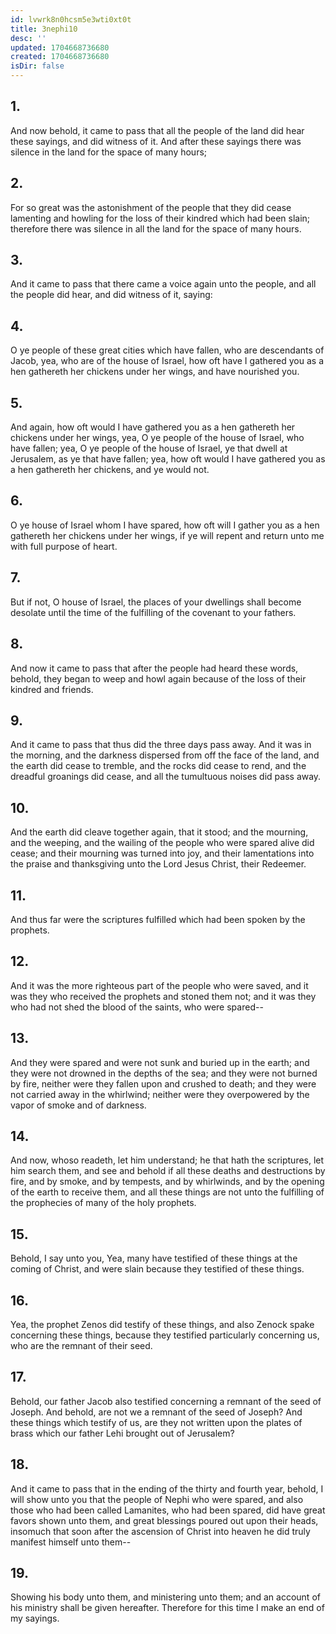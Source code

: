 ```yaml
---
id: lvwrk8n0hcsm5e3wti0xt0t
title: 3nephi10
desc: ''
updated: 1704668736680
created: 1704668736680
isDir: false
---
```

## 1.
And now behold, it came to pass that all the people of the land did hear these sayings, and did witness of it. And after these sayings there was silence in the land for the space of many hours;
## 2.
For so great was the astonishment of the people that they did cease lamenting and howling for the loss of their kindred which had been slain; therefore there was silence in all the land for the space of many hours.
## 3.
And it came to pass that there came a voice again unto the people, and all the people did hear, and did witness of it, saying:
## 4.
O ye people of these great cities which have fallen, who are descendants of Jacob, yea, who are of the house of Israel, how oft have I gathered you as a hen gathereth her chickens under her wings, and have nourished you.
## 5.
And again, how oft would I have gathered you as a hen gathereth her chickens under her wings, yea, O ye people of the house of Israel, who have fallen; yea, O ye people of the house of Israel, ye that dwell at Jerusalem, as ye that have fallen; yea, how oft would I have gathered you as a hen gathereth her chickens, and ye would not.
## 6.
O ye house of Israel whom I have spared, how oft will I gather you as a hen gathereth her chickens under her wings, if ye will repent and return unto me with full purpose of heart.
## 7.
But if not, O house of Israel, the places of your dwellings shall become desolate until the time of the fulfilling of the covenant to your fathers.
## 8.
And now it came to pass that after the people had heard these words, behold, they began to weep and howl again because of the loss of their kindred and friends.
## 9.
And it came to pass that thus did the three days pass away. And it was in the morning, and the darkness dispersed from off the face of the land, and the earth did cease to tremble, and the rocks did cease to rend, and the dreadful groanings did cease, and all the tumultuous noises did pass away.
## 10.
And the earth did cleave together again, that it stood; and the mourning, and the weeping, and the wailing of the people who were spared alive did cease; and their mourning was turned into joy, and their lamentations into the praise and thanksgiving unto the Lord Jesus Christ, their Redeemer.
## 11.
And thus far were the scriptures fulfilled which had been spoken by the prophets.
## 12.
And it was the more righteous part of the people who were saved, and it was they who received the prophets and stoned them not; and it was they who had not shed the blood of the saints, who were spared--
## 13.
And they were spared and were not sunk and buried up in the earth; and they were not drowned in the depths of the sea; and they were not burned by fire, neither were they fallen upon and crushed to death; and they were not carried away in the whirlwind; neither were they overpowered by the vapor of smoke and of darkness.
## 14.
And now, whoso readeth, let him understand; he that hath the scriptures, let him search them, and see and behold if all these deaths and destructions by fire, and by smoke, and by tempests, and by whirlwinds, and by the opening of the earth to receive them, and all these things are not unto the fulfilling of the prophecies of many of the holy prophets.
## 15.
Behold, I say unto you, Yea, many have testified of these things at the coming of Christ, and were slain because they testified of these things.
## 16.
Yea, the prophet Zenos did testify of these things, and also Zenock spake concerning these things, because they testified particularly concerning us, who are the remnant of their seed.
## 17.
Behold, our father Jacob also testified concerning a remnant of the seed of Joseph. And behold, are not we a remnant of the seed of Joseph? And these things which testify of us, are they not written upon the plates of brass which our father Lehi brought out of Jerusalem?
## 18.
And it came to pass that in the ending of the thirty and fourth year, behold, I will show unto you that the people of Nephi who were spared, and also those who had been called Lamanites, who had been spared, did have great favors shown unto them, and great blessings poured out upon their heads, insomuch that soon after the ascension of Christ into heaven he did truly manifest himself unto them--
## 19.
Showing his body unto them, and ministering unto them; and an account of his ministry shall be given hereafter. Therefore for this time I make an end of my sayings.
